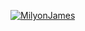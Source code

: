 [![MilyonJames](https://github-readme-stats-git-masterorgs-github-readme-stats-team.vercel.app/api?username=MilyonJames&include_orgs=true&theme=algolia&custom_title=MilyonJames&show_icons=true)](https://github.com/anuraghazra/github-readme-stats)
